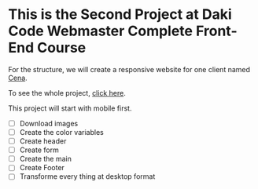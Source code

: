 # This is the Second Project at Daki Code Webmaster Complete Front-End Course

For the structure, we will create a responsive website for one client named [Cena](https://www.cenadazurville.com).

To see the whole project, [click here](https://cursos.dankicode.com/campus/curso-front-end-completo/projeto-2-estudo-e-proposta).

This project will start with mobile first.

- [ ] Download images
- [ ] Create the color variables
- [ ] Create header
- [ ] Create form
- [ ] Create the main
- [ ] Create Footer
- [ ] Transforme every thing at desktop format